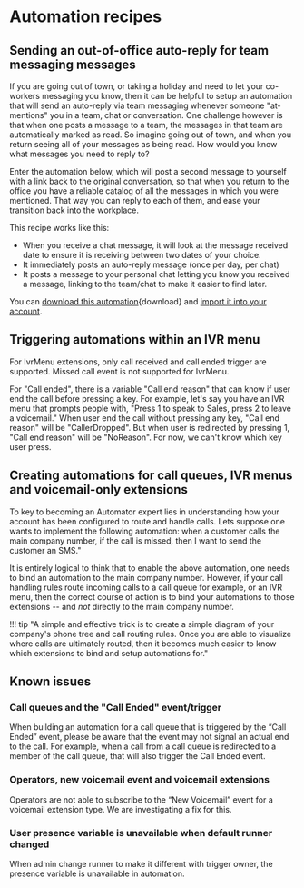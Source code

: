 # Automation recipes

## Sending an out-of-office auto-reply for team messaging messages

If you are going out of town, or taking a holiday and need to let your co-workers messaging you know, then it can be helpful to setup an automation that will send an auto-reply via team messaging whenever someone "at-mentions" you in a team, chat or conversation. One challenge however is that when one posts a message to a team, the messages in that team are automatically marked as read. So imagine going out of town, and when you return seeing all of your messages as being read. How would you know what messages you need to reply to?

Enter the automation below, which will post a second message to yourself with a link back to the original conversation, so that when you return to the office you have a reliable catalog of all the messages in which you were mentioned. That way you can reply to each of them, and ease your transition back into the workplace. 

This recipe works like this:

* When you receive a chat message, it will look at the message received date to ensure it is receiving between two dates of your choice.
* It immediately posts an auto-reply message (once per day, per chat)
* It posts a message to your personal chat letting you know you received a message, linking to the team/chat to make it easier to find later. 

You can [download this automation](./recipes/glip-ooo-autoreply.json){download} and [import it into your account](user-guide.md#importing-automations). 

## Triggering automations within an IVR menu

For IvrMenu extensions, only call received and call ended trigger are supported. Missed call event is not supported for IvrMenu. 

For "Call ended", there is a variable "Call end reason" that can know if user end the call before pressing a key. For example, let's say you have an IVR menu that prompts people with, "Press 1 to speak to Sales, press 2 to leave a voicemail." When user end the call without pressing any key, "Call end reason" will be "CallerDropped". But when user is redirected by pressing 1, "Call end reason" will be "NoReason". For now, we can't know which key user press.

## Creating automations for call queues, IVR menus and voicemail-only extensions

To key to becoming an Automator expert lies in understanding how your account has been configured to route and handle calls. Lets suppose one wants to implement the following automation: when a customer calls the main company number, if the call is missed, then I want to send the customer an SMS." 

It is entirely logical to think that to enable the above automation, one needs to bind an automation to the main company number. However, if your call handling rules route incoming calls to a call queue for example, or an IVR menu, then the correct course of action is to bind your automations to those extensions -- and *not* directly to the main company number. 

!!! tip "A simple and effective trick is to create a simple diagram of your company's phone tree and call routing rules. Once you are able to visualize where calls are ultimately routed, then it becomes much easier to know which extensions to bind and setup automations for."

## Known issues

### Call queues and the "Call Ended" event/trigger

When building an automation for a call queue that is triggered by the “Call Ended” event, please be aware that the event may not signal an actual end to the call. For example, when a call from a call queue is redirected to a member of the call queue, that will also trigger the Call Ended event. 

### Operators, new voicemail event and voicemail extensions

Operators are not able to subscribe to the “New Voicemail” event for a voicemail extension type. We are investigating a fix for this. 

### User presence variable is unavailable when default runner changed

When admin change runner to make it different with trigger owner, the presence variable is unavailable in automation.
